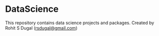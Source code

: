 # DataScience
This repository contains data science projects and packages.
Created by Rohit S Dugal (rsdugal@gmail.com)

